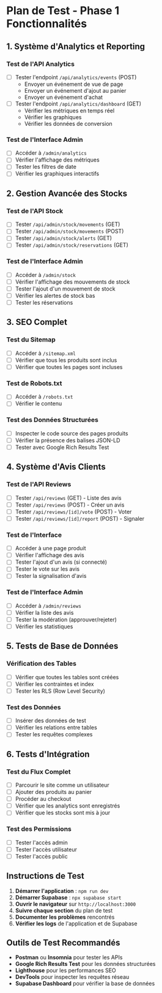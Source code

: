 # Plan de Test - Phase 1 Fonctionnalités

## 1. Système d'Analytics et Reporting

### Test de l'API Analytics
- [ ] Tester l'endpoint `/api/analytics/events` (POST)
  - Envoyer un événement de vue de page
  - Envoyer un événement d'ajout au panier
  - Envoyer un événement d'achat
- [ ] Tester l'endpoint `/api/analytics/dashboard` (GET)
  - Vérifier les métriques en temps réel
  - Vérifier les graphiques
  - Vérifier les données de conversion

### Test de l'Interface Admin
- [ ] Accéder à `/admin/analytics`
- [ ] Vérifier l'affichage des métriques
- [ ] Tester les filtres de date
- [ ] Vérifier les graphiques interactifs

## 2. Gestion Avancée des Stocks

### Test de l'API Stock
- [ ] Tester `/api/admin/stock/movements` (GET)
- [ ] Tester `/api/admin/stock/movements` (POST)
- [ ] Tester `/api/admin/stock/alerts` (GET)
- [ ] Tester `/api/admin/stock/reservations` (GET)

### Test de l'Interface Admin
- [ ] Accéder à `/admin/stock`
- [ ] Vérifier l'affichage des mouvements de stock
- [ ] Tester l'ajout d'un mouvement de stock
- [ ] Vérifier les alertes de stock bas
- [ ] Tester les réservations

## 3. SEO Complet

### Test du Sitemap
- [ ] Accéder à `/sitemap.xml`
- [ ] Vérifier que tous les produits sont inclus
- [ ] Vérifier que toutes les pages sont incluses

### Test de Robots.txt
- [ ] Accéder à `/robots.txt`
- [ ] Vérifier le contenu

### Test des Données Structurées
- [ ] Inspecter le code source des pages produits
- [ ] Vérifier la présence des balises JSON-LD
- [ ] Tester avec Google Rich Results Test

## 4. Système d'Avis Clients

### Test de l'API Reviews
- [ ] Tester `/api/reviews` (GET) - Liste des avis
- [ ] Tester `/api/reviews` (POST) - Créer un avis
- [ ] Tester `/api/reviews/[id]/vote` (POST) - Voter
- [ ] Tester `/api/reviews/[id]/report` (POST) - Signaler

### Test de l'Interface
- [ ] Accéder à une page produit
- [ ] Vérifier l'affichage des avis
- [ ] Tester l'ajout d'un avis (si connecté)
- [ ] Tester le vote sur les avis
- [ ] Tester la signalisation d'avis

### Test de l'Interface Admin
- [ ] Accéder à `/admin/reviews`
- [ ] Vérifier la liste des avis
- [ ] Tester la modération (approuver/rejeter)
- [ ] Vérifier les statistiques

## 5. Tests de Base de Données

### Vérification des Tables
- [ ] Vérifier que toutes les tables sont créées
- [ ] Vérifier les contraintes et index
- [ ] Tester les RLS (Row Level Security)

### Test des Données
- [ ] Insérer des données de test
- [ ] Vérifier les relations entre tables
- [ ] Tester les requêtes complexes

## 6. Tests d'Intégration

### Test du Flux Complet
- [ ] Parcourir le site comme un utilisateur
- [ ] Ajouter des produits au panier
- [ ] Procéder au checkout
- [ ] Vérifier que les analytics sont enregistrés
- [ ] Vérifier que les stocks sont mis à jour

### Test des Permissions
- [ ] Tester l'accès admin
- [ ] Tester l'accès utilisateur
- [ ] Tester l'accès public

## Instructions de Test

1. **Démarrer l'application** : `npm run dev`
2. **Démarrer Supabase** : `npx supabase start`
3. **Ouvrir le navigateur** sur `http://localhost:3000`
4. **Suivre chaque section** du plan de test
5. **Documenter les problèmes** rencontrés
6. **Vérifier les logs** de l'application et de Supabase

## Outils de Test Recommandés

- **Postman** ou **Insomnia** pour tester les APIs
- **Google Rich Results Test** pour les données structurées
- **Lighthouse** pour les performances SEO
- **DevTools** pour inspecter les requêtes réseau
- **Supabase Dashboard** pour vérifier la base de données 